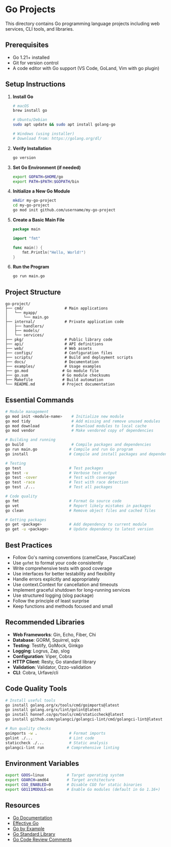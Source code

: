 # Go Projects

This directory contains Go programming language projects including web services, CLI tools, and libraries.

## Prerequisites

- Go 1.21+ installed
- Git for version control
- A code editor with Go support (VS Code, GoLand, Vim with go plugin)

## Setup Instructions

1. **Install Go**
   ```bash
   # macOS
   brew install go
   
   # Ubuntu/Debian
   sudo apt update && sudo apt install golang-go
   
   # Windows (using installer)
   # Download from: https://golang.org/dl/
   ```

2. **Verify Installation**
   ```bash
   go version
   ```

3. **Set Go Environment (if needed)**
   ```bash
   export GOPATH=$HOME/go
   export PATH=$PATH:$GOPATH/bin
   ```

4. **Initialize a New Go Module**
   ```bash
   mkdir my-go-project
   cd my-go-project
   go mod init github.com/username/my-go-project
   ```

5. **Create a Basic Main File**
   ```go
   package main

   import "fmt"

   func main() {
       fmt.Println("Hello, World!")
   }
   ```

6. **Run the Program**
   ```bash
   go run main.go
   ```

## Project Structure

```
go-project/
├── cmd/                  # Main applications
│   └── myapp/
│       └── main.go
├── internal/             # Private application code
│   ├── handlers/
│   ├── models/
│   └── services/
├── pkg/                  # Public library code
├── api/                  # API definitions
├── web/                  # Web assets
├── configs/              # Configuration files
├── scripts/              # Build and deployment scripts
├── docs/                 # Documentation
├── examples/             # Usage examples
├── go.mod               # Go module file
├── go.sum               # Go module checksums
├── Makefile             # Build automation
└── README.md            # Project documentation
```

## Essential Commands

```bash
# Module management
go mod init <module-name>    # Initialize new module
go mod tidy                  # Add missing and remove unused modules
go mod download              # Download modules to local cache
go mod vendor                # Make vendored copy of dependencies

# Building and running
go build                     # Compile packages and dependencies
go run main.go              # Compile and run Go program
go install                  # Compile and install packages and dependencies

# Testing
go test                     # Test packages
go test -v                  # Verbose test output
go test -cover              # Test with coverage
go test -race               # Test with race detection
go test ./...               # Test all packages

# Code quality
go fmt                      # Format Go source code
go vet                      # Report likely mistakes in packages
go clean                    # Remove object files and cached files

# Getting packages
go get <package>            # Add dependency to current module
go get -u <package>         # Update dependency to latest version
```

## Best Practices

- Follow Go's naming conventions (camelCase, PascalCase)
- Use `gofmt` to format your code consistently
- Write comprehensive tests with good coverage
- Use interfaces for better testability and flexibility
- Handle errors explicitly and appropriately
- Use context.Context for cancellation and timeouts
- Implement graceful shutdown for long-running services
- Use structured logging (slog package)
- Follow the principle of least surprise
- Keep functions and methods focused and small

## Recommended Libraries

- **Web Frameworks**: Gin, Echo, Fiber, Chi
- **Database**: GORM, Squirrel, sqlx
- **Testing**: Testify, GoMock, Ginkgo
- **Logging**: Logrus, Zap, slog
- **Configuration**: Viper, Cobra
- **HTTP Client**: Resty, Go standard library
- **Validation**: Validator, Ozzo-validation
- **CLI**: Cobra, Urfave/cli

## Code Quality Tools

```bash
# Install useful tools
go install golang.org/x/tools/cmd/goimports@latest
go install golang.org/x/lint/golint@latest
go install honnef.co/go/tools/cmd/staticcheck@latest
go install github.com/golangci/golangci-lint/cmd/golangci-lint@latest

# Run quality checks
goimports -w .              # Format imports
golint ./...                # Lint code
staticcheck ./...           # Static analysis
golangci-lint run          # Comprehensive linting
```

## Environment Variables

```bash
export GOOS=linux          # Target operating system
export GOARCH=amd64        # Target architecture
export CGO_ENABLED=0       # Disable CGO for static binaries
export GO111MODULE=on      # Enable Go modules (default in Go 1.16+)
```

## Resources

- [Go Documentation](https://golang.org/doc/)
- [Effective Go](https://golang.org/doc/effective_go.html)
- [Go by Example](https://gobyexample.com/)
- [Go Standard Library](https://pkg.go.dev/std)
- [Go Code Review Comments](https://github.com/golang/go/wiki/CodeReviewComments)